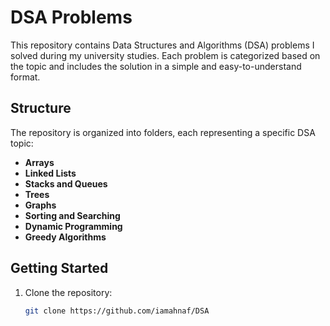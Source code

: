 # DSA Problems

This repository contains Data Structures and Algorithms (DSA) problems I solved during my university studies. Each problem is categorized based on the topic and includes the solution in a simple and easy-to-understand format.

## Structure

The repository is organized into folders, each representing a specific DSA topic:

- **Arrays**
- **Linked Lists**
- **Stacks and Queues**
- **Trees**
- **Graphs**
- **Sorting and Searching**
- **Dynamic Programming**
- **Greedy Algorithms**

## Getting Started

1. Clone the repository:
   ```bash
   git clone https://github.com/iamahnaf/DSA
